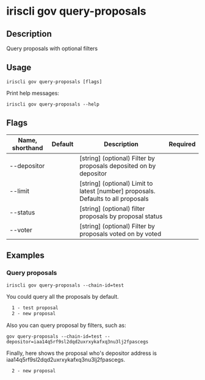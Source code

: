 # iriscli gov query-proposals

## Description

Query proposals with optional filters

## Usage

```
iriscli gov query-proposals [flags]
```


Print help messages:

```
iriscli gov query-proposals --help
```

## Flags

| Name, shorthand | Default                    | Description                                                                                                                                          | Required |
| --------------- | -------------------------- | ---------------------------------------------------------------------------------------------------------------------------------------------------- | -------- |
| --depositor     |                            | [string] (optional) Filter by proposals deposited on by depositor                                                                                    |          |
| --limit         |                            | [string] (optional) Limit to latest [number] proposals. Defaults to all proposals                                                                    |          |
| --status        |                            | [string] (optional) filter proposals by proposal status                                                                                                        |          |
| --voter         |                            | [string] (optional) Filter by proposals voted on by voted                                                                                            |          |

## Examples

### Query proposals

```shell
iriscli gov query-proposals --chain-id=test
```

You could query all the proposals by default.

```txt
  1 - test proposal
  2 - new proposal
```

Also you can query proposal by filters, such as:

```shell
gov query-proposals --chain-id=test --depositor=iaa14q5rf9sl2dqd2uxrxykafxq3nu3lj2fpascegs
```

Finally, here shows the proposal who's depositor address is iaa14q5rf9sl2dqd2uxrxykafxq3nu3lj2fpascegs.

```txt
  2 - new proposal
```
